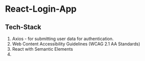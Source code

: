 # React-Login-App 
## Tech-Stack
1. Axios - for submitting user data for authentication.
2. Web Content Accessibility Guidelines (WCAG 2.1 AA Standards)
3. React with Semantic Elements
4.


